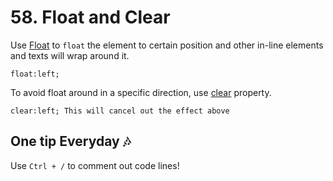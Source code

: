 # 58. Float and Clear
Use [Float](https://www.w3schools.com/cssref/pr_class_float.php) to `float` the element to certain position and other in-line elements and texts will wrap around it.   
```
float:left;
```
To avoid float around in a specific direction, use [clear](https://www.w3schools.com/cssref/pr_class_clear.php) property.   
```
clear:left; This will cancel out the effect above
```
## One tip Everyday 🎶
Use `Ctrl + /` to comment out code lines!   
